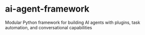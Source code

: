 # ai-agent-framework
Modular Python framework for building AI agents with plugins, task automation, and conversational capabilities
